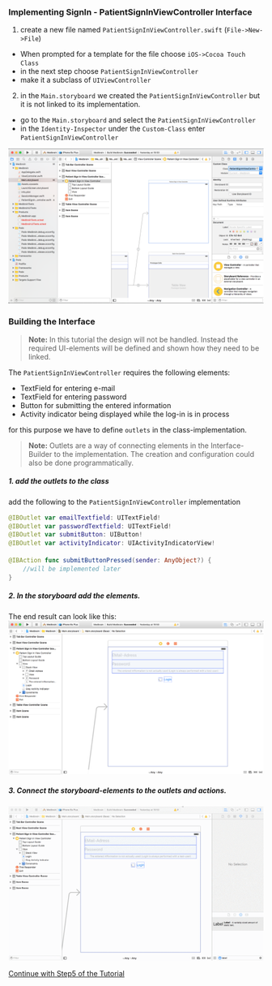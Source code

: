 ### Implementing SignIn - PatientSignInViewController Interface

1. create a new file named `PatientSignInViewController.swift` (`File->New->File`)
  - When prompted for a template for the file choose `iOS->Cocoa Touch Class`
  - in the next step choose `PatientSignInViewController`
  - make it a subclass of `UIViewController`

2. in the `Main.storyboard` we created the `PatientSignInViewController` but it is not linked to its implementation.
  - go to the `Main.storyboard` and select the `PatientSignInViewController`
  - in the `Identity-Inspector` under the `Custom-Class` enter `PatientSignInViewController`


![](resources/step5/set_signin_class.png)

### Building the Interface

>__Note:__ In this tutorial the design will not be handled.
Instead the required UI-elements will be defined and shown how they need to be linked.


The `PatientSignInViewController` requires the following elements:
- TextField for entering e-mail
- TextField for entering password
- Button for submitting the entered information
- Activity indicator being displayed while the log-in is in process

for this purpose we have to define `outlets` in the class-implementation.
>__Note:__ Outlets are a way of connecting elements in the Interface-Builder to the implementation.
The creation and configuration could also be done programmatically.

##### 1. add the outlets to the class
add the following to the `PatientSignInViewController` implementation
```swift
@IBOutlet var emailTextfield: UITextField!
@IBOutlet var passwordTextfield: UITextField!
@IBOutlet var submitButton: UIButton!
@IBOutlet var activityIndicator: UIActivityIndicatorView!

@IBAction func submitButtonPressed(sender: AnyObject?) {
    //will be implemented later
}
```

##### 2. In the storyboard add the elements.
The end result can look like this:
![](resources/step5/signin_interface.png)

##### 3. Connect the storyboard-elements to the outlets and actions.
![](resources/step5/connect_outlets.gif)

[Continue with Step5 of the Tutorial](STEP5-3.md)
